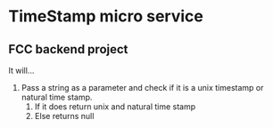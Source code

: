 # TimeStamp micro service
## FCC backend project
It will... 
1. Pass a string as a parameter and check if it is a unix timestamp or natural time stamp. 
    1. If it does return unix and natural time stamp
    2. Else returns null
